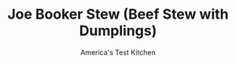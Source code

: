 ---
layout: ../../layouts/MarkdownPostLayout.astro
title: Joe Booker Stew (Beef Stew with Dumplings)
author: America's Test Kitchen
pubDate: 2023-03-15
description: "Joe Booker Stew has all the virtues of a hearty New England stew-its rich, meaty, and soul-satisfying-making it the perfect one-pot dinner for a winter night."
image_url: https://res.cloudinary.com/hksqkdlah/image/upload/ar_1:1,c_fill,dpr_2.0,f_auto,fl_lossy.progressive.strip_profile,g_faces:auto,q_auto:low,w_344/25470_sfs-joe-booker-stew-11
tags: ["Main Courses","Beef","Stews"]
calories: 6142
protein: 49
carbohydrates: 61
fats: 
fiber: 7
ingredients: ["8 ounces, Salt pork, quartered","3 pound, boneless beef chuck, cut into 1-inch chunks",", Pepper","2 , onions, chopped","2 tablespoons, all-purpose flour","4 cups, low-sodium beef broth","4 cups, water","2 teaspoons, minced fresh thyme","1 1/2 pounds, red potatoes, scrubbed and cut into 3/4-inch chunks","1 1/2 pounds, rutabaga, peeled and cut into 3/4-inch chunks (see note)","1 pound, carrots, peeled and cut into 3/4-inch chunks","2 cups, all-purpose flour","5 teaspoons, baking powder","1/2 cup, finely chopped fresh parsley",", Salt and pepper","1 cup, milk","3 tablespoons, unsalted butter, cut into 1/2-inch pieces"]
serves: 8
time: "2¾ hours"
instructions: ["MICROWAVE PORK Place salt pork in bowl and microwave until fat renders and pork is golden, 5 to 8 minutes. Pour off fat, reserving 2 tablespoons (if you have less, supplement with vegetable oil). When pork is cool enough to handle, rinse under running water to remove excess salt. Set aside.","BROWN BEEF Pat beef dry with paper towels and season with pepper. Heat 2 teaspoons reserved pork fat in large Dutch oven over medium-high heat until just smoking. Cook half of beef until well browned all over, about 8 minutes. Transfer to bowl and repeat with additional 2 teaspoons pork fat and remaining beef. Add remaining pork fat and onion to empty pot and cook until golden brown, about 5 -minutes. Stir in flour and cook until lightly browned, about 1 minute.","SIMMER STEW Return beef and any accumulated juices to pot. Stir in broth, water, thyme, and rinsed salt pork and bring to boil. Reduce heat to low and simmer, covered, until meat is nearly tender, about 1 hour. Remove and discard salt pork. Add potatoes, rutabaga, and carrots to pot and continue to simmer, covered, until vegetables are just tender, 20 to 30 minutes.","MAKE DUMPLINGS When vegetables are nearly tender, combine flour, baking powder, parsley, 1 teaspoon salt, and 1 teaspoon pepper in large bowl. Combine milk and butter in liquid measuring cup and microwave, stirring once or twice, until butter melts, about 1 minute. Stir warm milk mixture into flour mixture until incorporated.","STEAM DUMPLINGS Once vegetables are tender, use small ice cream scoop or 2 large spoons to drop golf ball-size dumplings (about 2 tablespoons) into stew (you should have about 15 dumplings). Simmer gently, covered, until dumplings have doubled in size and toothpick inserted in center comes out clean, 18 to 22 minutes. Serve.","MAKE AHEAD: The stew can be made through step 3, covered, and refrigerated for 3 days. To serve, bring stew to simmer and proceed with step 4."]
nutrition: ["1909 mg Potassium","904 mg Phosphorus","387 mg Calcium","7 mg Iron","114 mg Magnesium","1803 mg Sodium","10 mg Zinc","37 g Fat","14 mg Niacin (B3)","16 g Monounsaturated","3 g Polyunsaturated","39 mg Vitamin C","146 mg Cholesterol","15 g Saturated","7 g Fiber","51 µg Folic acid","75 µg Folate (food)","11 g Sugars","82 µg Vitamin K","618 g Water","61 g Carbs","162 µg Folate equivalent (total)","49 g Protein","1 mg Vitamin E","4 µg Vitamin B12","1 mg Vitamin B6","544 µg Vitamin A","767 kcal Energy","6142 calories"]
notes: "You can substitute peeled, chopped turnip or parsnip for the rutabaga. Use a Dutch oven with at least a 6-quart capacity."
---